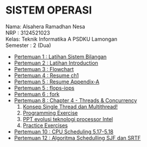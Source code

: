# SISTEM OPERASI  
Nama: Alsahera Ramadhan Nesa  
NRP : 3124521023  
Kelas: Teknik Informatika A PSDKU Lamongan  
Semester : 2 (Dua)
- [Pertemuan 1 : Latihan Sistem Bilangan](pertemuan1.md)
- [Pertemuan 2 : Latihan Introduction](pertemuan2.md)
- [Pertemuan 3 : Flowchart](pertemuan3.md)
- [Pertemuan 4 : Resume ch1](pertemuan4.md)
- [Pertemuan 5 : Resume Appendix-A](pertemuan5.md)
- [Pertemuan 5 : flops-iops](flops-iops.md)
- [Pertemuan 6 : fork](fork.md)
- [Pertemuan 8 : Chapter 4 - Threads & Concurrency](https://github.com/Alsahera/SisOp-2025/tree/main/chapter%204)
  1. [Konsep Single Thread dan Multithread!](https://github.com/Alsahera/SisOp-2025/blob/main/chapter%204/single%20dan%20multithread.md)
  2. [Programming Exercise](https://github.com/Alsahera/SisOp-2025/blob/main/chapter%204/Programming%20Exercise.md)
  3. [PPT evolusi teknologi processor Intel](https://github.com/Alsahera/SisOp-2025/blob/main/chapter%204/evolusi%20teknologi%20processor%20Intel.pdf)
  4. [Practice Exercises](https://github.com/Alsahera/SisOp-2025/blob/main/chapter%204/Practice%20Exercises.md)
- [Pertemuan 10 : CPU Scheduling 5.17-5.18](https://github.com/Alsahera/SisOp-2025/blob/main/CPU%20Scheduling.md)
- [Pertemuan 12 : Algoritma Schedulling SJF dan SRTF](SJFdanSRTF.md)
